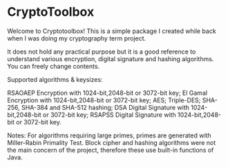 # CryptoToolbox
Welcome to Cryptotoolbox!
This is a simple package I created while back when I was doing my cryptography term project.

It does not hold any practical purpose but it is a good reference to understand various encryption, digital signature and hashing algorithms.
You can freely change contents.

Supported algorithms & keysizes:

RSAOAEP Encryption with 1024-bit,2048-bit or 3072-bit key; 
El Gamal Encryption with 1024-bit,2048-bit or 3072-bit key;
AES;
Triple-DES; 
SHA-256, SHA-384 and SHA-512 hashing; 
DSA Digital Signature with 1024-bit,2048-bit or 3072-bit key; 
RSAPSS Digital Signature with 1024-bit,2048-bit or 3072-bit key.

Notes:
For algorithms requiring large primes, primes are generated with Miller-Rabin Primality Test.
Block cipher and hashing algorithms were not the main concern of the project, therefore these use built-in functions of Java.
